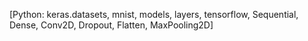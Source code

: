 [Python: keras.datasets, mnist, models, layers, tensorflow, Sequential, Dense, Conv2D, Dropout, Flatten, MaxPooling2D]
